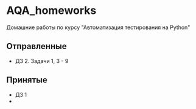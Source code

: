 # AQA_homeworks
Домашние работы по курсу "Автоматизация тестирования на Python"

## Отправленные
- ДЗ 2. Задачи 1, 3 - 9

## Принятые

- ДЗ 1
- 
